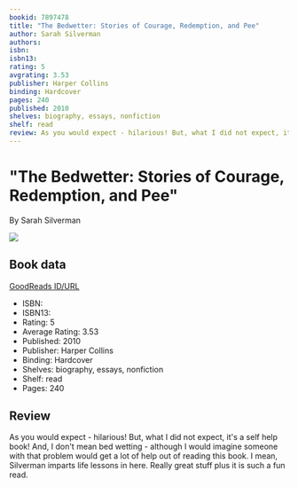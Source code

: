 ```yaml
---
bookid: 7897478
title: "The Bedwetter: Stories of Courage, Redemption, and Pee"
author: Sarah Silverman
authors: 
isbn: 
isbn13: 
rating: 5
avgrating: 3.53
publisher: Harper Collins
binding: Hardcover
pages: 240
published: 2010
shelves: biography, essays, nonfiction
shelf: read
review: As you would expect - hilarious! But, what I did not expect, it's a self help book! And, I don't mean bed wetting - although I would imagine someone with that problem would get a lot of help out of reading this book. I mean, Silverman imparts life lessons in here. Really great stuff plus it is such a fun read.
---
```


# "The Bedwetter: Stories of Courage, Redemption, and Pee"

By Sarah Silverman

![](https://i.gr-assets.com/images/S/compressed.photo.goodreads.com/books/1269295414l/7897478.jpg)

## Book data

[GoodReads ID/URL](https://www.goodreads.com/book/show/7897478)

- ISBN: 
- ISBN13: 
- Rating: 5
- Average Rating: 3.53
- Published: 2010
- Publisher: Harper Collins
- Binding: Hardcover
- Shelves: biography, essays, nonfiction
- Shelf: read
- Pages: 240

## Review

As you would expect - hilarious! But, what I did not expect, it's a self help book! And, I don't mean bed wetting - although I would imagine someone with that problem would get a lot of help out of reading this book. I mean, Silverman imparts life lessons in here. Really great stuff plus it is such a fun read.

